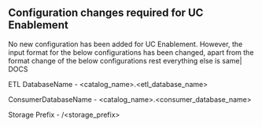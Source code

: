 ## Configuration changes required for UC Enablement

No new configuration has been added for UC Enablement. However, the input format for the below configurations has been changed, apart from the format change of  the below configurations rest everything else is same| DOCS

ETL DatabaseName - <catalog_name>.<etl_database_name>

ConsumerDatabaseName - <catalog_name>.<consumer_database_name>

Storage Prefix -  <UC External Location>/<storage_prefix>
